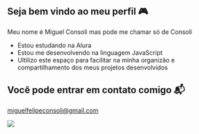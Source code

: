 ## Seja bem vindo ao meu perfil 🎮

Meu nome é Miguel Consoli mas pode me chamar só de Consoli

- Estou estudando na Alura
- Estou me desenvolvendo na linguagem JavaScript
- Ultilizo este espaço para facilitar na minha organizão e compartilhamento dos meus projetos desenvolvidos

## Você pode entrar em contato comigo 📬

miguelfelipeconsoli@gmail.com

![](https://media1.tenor.com/m/z4he4Ew-eT0AAAAC/james-harden-clippers.gif)
